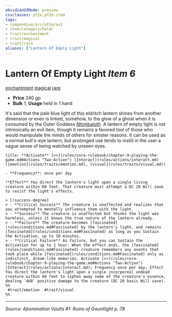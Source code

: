 ```yaml
---
obsidianUIMode: preview
cssclasses: pf2e,pf2e-item
tags:
- compendium/src/pf2e/av1
- item/category/held/
- trait/enchantment
- trait/magical
- trait/rare
aliases: ["Lantern Of Empty Light"]
---
```

# Lantern Of Empty Light *Item 6*  
[enchantment](rules/traits/enchantment.md "Enchantment School Trait")  [magical](rules/traits/magical.md "Magical Item Trait")  [rare](rules/traits/rare.md "Rare Rarity Trait")  

- **Price** 240 gp
- **Bulk** 1; **Usage** held in 1 hand

It's said that the pale blue light of this eldritch lantern shines from another dimension or even is linked, somehow, to the glow of a ghost when it is consumed by the Outer Goddess [Nhimbaloth](compendium/setting/deities/nhimbaloth-logm.md). A lantern of empty light is not intrinsically an evil item, though it remains a favored tool of those who would manipulate the minds of others for sinister reasons. It can be used as a normal bull's-eye lantern, but prolonged use tends to instill in the user a vague sense of being watched by unseen eyes.

```ad-embed-ability
title: **Activate** [>>](rules/core-rulebook/chapter-9-playing-the-game.md#Actions "Two-Action") [Interact](rules/actions/interact.md) ([emotion](rules/traits/emotion.md), [visual](rules/traits/visual.md))

- **Frequency**: once per day

**Effect** You direct the lantern's light upon a single living creature within 60 feet. That creature must attempt a DC 20 Will save to resist the light's effects.

> [!success-degree] 
> - **Critical Success** The creature is unaffected and realizes that you attempted to mentally influence them with the light.
> - **Success** The creature is unaffected but thinks the light was harmless, unless it knows the true nature of the lantern already.
> - **Failure** The creature becomes [fascinated](rules/conditions.md#Fascinated) by the lantern's light, and remains [fascinated](rules/conditions.md#Fascinated) as long as you Sustain the Activation, up to 10 minutes.
> - **Critical Failure** As failure, but you can Sustain the Activation for up to 1 hour. When the effect ends, the [fascinated](rules/conditions.md#Fascinated) creature remembers any events that took place while [fascinated](rules/conditions.md#Fascinated) only as indistinct, dream-like memories. Activate [>>](rules/core-rulebook/chapter-9-playing-the-game.md#Actions "Two-Action") [Interact](rules/actions/interact.md); Frequency once per day; Effect You direct the lantern's light upon a single incorporeal undead creature within 60 feet to siphon away some of the creature's essence, dealing `4d8` positive damage to the creature (DC 20 basic Will save).  
%%
 #trait/emotion  #trait/visual 
%%
```


---
*Source: Abomination Vaults #1: Ruins of Gauntlight p. 78*